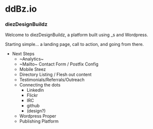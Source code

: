 # ddBz.io
### diezDesignBuildz

Welcome to diezDesignBuildz, a platform built using _s and Wordpress. 

Starting simple... a landing page, call to action, and going from there.

* Next Steps
  * ~Analytics~
  * ~Mailto~ Contact Form / Postfix Config
  * Mobile Steez
  * Directory Listing / Flesh out content
  * Testimonials/Referrals/Outreach
  * Connecting the dots
    * LinkedIn
    * Flickr
    * IRC
    * github
    * (design?)
  * Wordpress Proper
  * Publishing Platform
